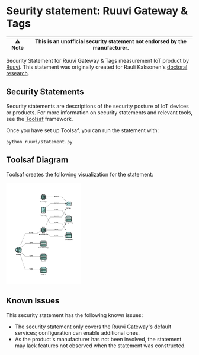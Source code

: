 # Seurity statement: Ruuvi Gateway & Tags

| ⚠  Note | This is an unofficial security statement not endorsed by the manufacturer. |
|---------|--------------------------------|

Security Statement for Ruuvi Gateway & Tags measurement IoT product by [Ruuvi](https://ruuvi.com/).
This statement was originally created for Rauli Kaksonen's [doctoral research](https://urn.fi/URN:NBN:fi:oulu-202406264941).

## Security Statements

Security statements are descriptions of the security posture of IoT devices or products. For more information on security statements and relevant tools, see the [Toolsaf](https://github.com/testofthings/toolsaf) framework.

Once you have set up Toolsaf, you can run the statement with:
```shell
python ruuvi/statement.py
```

## Toolsaf Diagram

Toolsaf creates the following visualization for the statement:

<img src="Ruuvi Gateway & Tags.png" width="40%" alt="Ruuvi Gateway & Tags diagram"></br>

## Known Issues

This security statement has the following known issues:

  - The security statement only covers the Ruuvi Gateway's default services; configuration can enable additional ones.
  - As the product's manufacturer has not been involved, the statement may lack features not observed when the statement was constructed.
